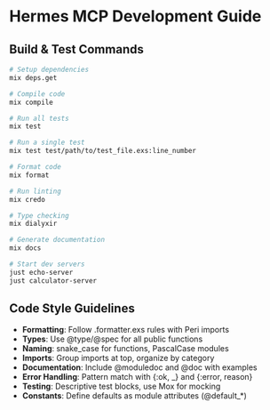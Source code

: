 # Hermes MCP Development Guide

## Build & Test Commands
```bash
# Setup dependencies
mix deps.get

# Compile code 
mix compile

# Run all tests
mix test

# Run a single test
mix test test/path/to/test_file.exs:line_number

# Format code
mix format

# Run linting
mix credo

# Type checking
mix dialyxir

# Generate documentation
mix docs

# Start dev servers
just echo-server
just calculator-server
```

## Code Style Guidelines
- **Formatting**: Follow .formatter.exs rules with Peri imports
- **Types**: Use @type/@spec for all public functions
- **Naming**: snake_case for functions, PascalCase modules
- **Imports**: Group imports at top, organize by category
- **Documentation**: Include @moduledoc and @doc with examples
- **Error Handling**: Pattern match with {:ok, _} and {:error, reason}
- **Testing**: Descriptive test blocks, use Mox for mocking
- **Constants**: Define defaults as module attributes (@default_*)